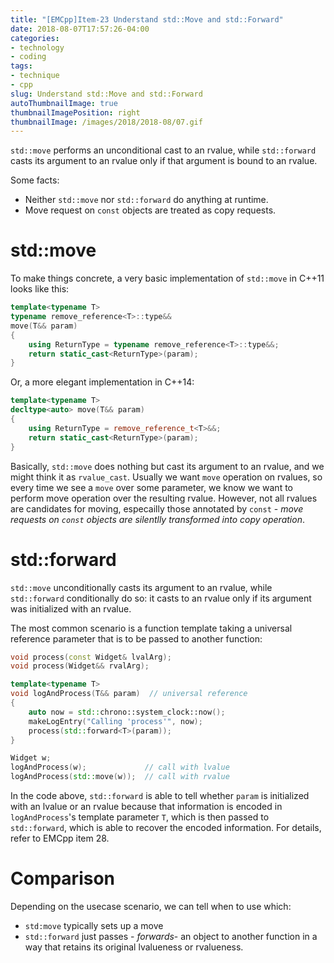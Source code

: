 ```yaml
---
title: "[EMCpp]Item-23 Understand std::Move and std::Forward"
date: 2018-08-07T17:57:26-04:00
categories:
- technology
- coding
tags:
- technique
- cpp
slug: Understand std::Move and std::Forward
autoThumbnailImage: true
thumbnailImagePosition: right
thumbnailImage: /images/2018/2018-08/07.gif
---
```


`std::move` performs an unconditional cast to an rvalue, while `std::forward` casts its argument to an rvalue only if that argument is bound to an rvalue.
<!--more-->
<!-- toc -->

Some facts:

* Neither `std::move` nor `std::forward` do anything at runtime.
* Move request on `const` objects are treated as copy requests.

# std::move

To make things concrete, a very basic implementation of `std::move` in C++11 looks like this:

```cpp
template<typename T>
typename remove_reference<T>::type&&
move(T&& param)
{
    using ReturnType = typename remove_reference<T>::type&&;
    return static_cast<ReturnType>(param);
}
```

Or, a more elegant implementation in C++14:

```cpp
template<typename T>
decltype<auto> move(T&& param)
{
    using ReturnType = remove_reference_t<T>&&;
    return static_cast<ReturnType>(param);
}
```

Basically, `std::move` does nothing but cast its argument to an rvalue, and we might think it as `rvalue_cast`. Usually we want `move` operation on rvalues, so every time we see a `move` over some parameter, we know we want to perform move operation over the resulting rvalue. However, not all rvalues are candidates for moving, especailly those annotated by `const` - _move requests on `const` objects are silentlly transformed into copy operation_.

# std::forward

`std::move` unconditionally casts its argument to an rvalue, while `std::forward` conditionally do so: it casts to an rvalue only if its argument was initialized with an rvalue.

The most common scenario is a function template taking a universal reference parameter that is to be passed to another function:

```cpp
void process(const Widget& lvalArg);
void process(Widget&& rvalArg);

template<typename T>
void logAndProcess(T&& param)  // universal reference
{
    auto now = std::chrono::system_clock::now();
    makeLogEntry("Calling 'process'", now);
    process(std::forward<T>(param));
}
```

```cpp
Widget w;
logAndProcess(w);             // call with lvalue
logAndProcess(std::move(w));  // call with rvalue
```

In the code above, `std::forward` is able to tell whether `param` is initialized with an lvalue or an rvalue because that information is encoded in `logAndProcess`'s template parameter `T`, which is then passed to `std::forward`, which is able to recover the encoded information. For details, refer to EMCpp item 28.

# Comparison

Depending on the usecase scenario, we can tell when to use which:

* `std:move` typically sets up a move
* `std::forward` just passes - _forwards_- an object to another function in a way that retains its original lvalueness or rvalueness.
